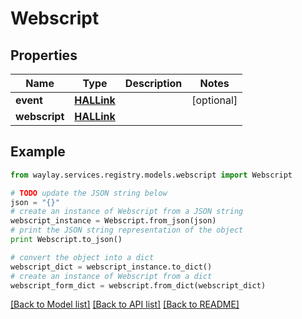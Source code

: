 # Webscript


## Properties

Name | Type | Description | Notes
------------ | ------------- | ------------- | -------------
**event** | [**HALLink**](HALLink.md) |  | [optional] 
**webscript** | [**HALLink**](HALLink.md) |  | 

## Example

```python
from waylay.services.registry.models.webscript import Webscript

# TODO update the JSON string below
json = "{}"
# create an instance of Webscript from a JSON string
webscript_instance = Webscript.from_json(json)
# print the JSON string representation of the object
print Webscript.to_json()

# convert the object into a dict
webscript_dict = webscript_instance.to_dict()
# create an instance of Webscript from a dict
webscript_form_dict = webscript.from_dict(webscript_dict)
```
[[Back to Model list]](../README.md#documentation-for-models) [[Back to API list]](../README.md#documentation-for-api-endpoints) [[Back to README]](../README.md)


